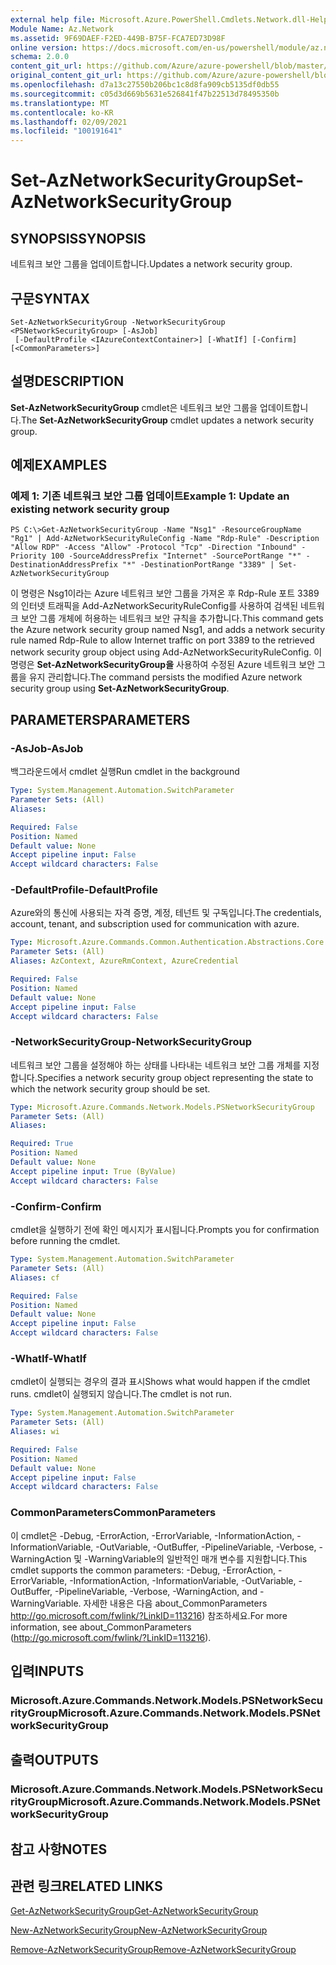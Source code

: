 ```yaml
---
external help file: Microsoft.Azure.PowerShell.Cmdlets.Network.dll-Help.xml
Module Name: Az.Network
ms.assetid: 9F69DAEF-F2ED-449B-B75F-FCA7ED73D98F
online version: https://docs.microsoft.com/en-us/powershell/module/az.network/set-aznetworksecuritygroup
schema: 2.0.0
content_git_url: https://github.com/Azure/azure-powershell/blob/master/src/Network/Network/help/Set-AzNetworkSecurityGroup.md
original_content_git_url: https://github.com/Azure/azure-powershell/blob/master/src/Network/Network/help/Set-AzNetworkSecurityGroup.md
ms.openlocfilehash: d7a13c27550b206bc1c8d8fa909cb5135df0db55
ms.sourcegitcommit: c05d3d669b5631e526841f47b22513d78495350b
ms.translationtype: MT
ms.contentlocale: ko-KR
ms.lasthandoff: 02/09/2021
ms.locfileid: "100191641"
---
```

# <span data-ttu-id="59e53-101">Set-AzNetworkSecurityGroup</span><span class="sxs-lookup"><span data-stu-id="59e53-101">Set-AzNetworkSecurityGroup</span></span>

## <span data-ttu-id="59e53-102">SYNOPSIS</span><span class="sxs-lookup"><span data-stu-id="59e53-102">SYNOPSIS</span></span>
<span data-ttu-id="59e53-103">네트워크 보안 그룹을 업데이트합니다.</span><span class="sxs-lookup"><span data-stu-id="59e53-103">Updates a network security group.</span></span>

## <span data-ttu-id="59e53-104">구문</span><span class="sxs-lookup"><span data-stu-id="59e53-104">SYNTAX</span></span>

```
Set-AzNetworkSecurityGroup -NetworkSecurityGroup <PSNetworkSecurityGroup> [-AsJob]
 [-DefaultProfile <IAzureContextContainer>] [-WhatIf] [-Confirm] [<CommonParameters>]
```

## <span data-ttu-id="59e53-105">설명</span><span class="sxs-lookup"><span data-stu-id="59e53-105">DESCRIPTION</span></span>
<span data-ttu-id="59e53-106">**Set-AzNetworkSecurityGroup** cmdlet은 네트워크 보안 그룹을 업데이트합니다.</span><span class="sxs-lookup"><span data-stu-id="59e53-106">The **Set-AzNetworkSecurityGroup** cmdlet updates a network security group.</span></span>

## <span data-ttu-id="59e53-107">예제</span><span class="sxs-lookup"><span data-stu-id="59e53-107">EXAMPLES</span></span>

### <span data-ttu-id="59e53-108">예제 1: 기존 네트워크 보안 그룹 업데이트</span><span class="sxs-lookup"><span data-stu-id="59e53-108">Example 1: Update an existing network security group</span></span>
```
PS C:\>Get-AzNetworkSecurityGroup -Name "Nsg1" -ResourceGroupName "Rg1" | Add-AzNetworkSecurityRuleConfig -Name "Rdp-Rule" -Description "Allow RDP" -Access "Allow" -Protocol "Tcp" -Direction "Inbound" -Priority 100 -SourceAddressPrefix "Internet" -SourcePortRange "*" -DestinationAddressPrefix "*" -DestinationPortRange "3389" | Set-AzNetworkSecurityGroup
```

<span data-ttu-id="59e53-109">이 명령은 Nsg1이라는 Azure 네트워크 보안 그룹을 가져온 후 Rdp-Rule 포트 3389의 인터넷 트래픽을 Add-AzNetworkSecurityRuleConfig를 사용하여 검색된 네트워크 보안 그룹 개체에 허용하는 네트워크 보안 규칙을 추가합니다.</span><span class="sxs-lookup"><span data-stu-id="59e53-109">This command gets the Azure network security group named Nsg1, and adds a network security rule named Rdp-Rule to allow Internet traffic on port 3389 to the retrieved network security group object using Add-AzNetworkSecurityRuleConfig.</span></span>
<span data-ttu-id="59e53-110">이 명령은 **Set-AzNetworkSecurityGroup을** 사용하여 수정된 Azure 네트워크 보안 그룹을 유지 관리합니다.</span><span class="sxs-lookup"><span data-stu-id="59e53-110">The command persists the modified Azure network security group using **Set-AzNetworkSecurityGroup**.</span></span>

## <span data-ttu-id="59e53-111">PARAMETERS</span><span class="sxs-lookup"><span data-stu-id="59e53-111">PARAMETERS</span></span>

### <span data-ttu-id="59e53-112">-AsJob</span><span class="sxs-lookup"><span data-stu-id="59e53-112">-AsJob</span></span>
<span data-ttu-id="59e53-113">백그라운드에서 cmdlet 실행</span><span class="sxs-lookup"><span data-stu-id="59e53-113">Run cmdlet in the background</span></span>

```yaml
Type: System.Management.Automation.SwitchParameter
Parameter Sets: (All)
Aliases:

Required: False
Position: Named
Default value: None
Accept pipeline input: False
Accept wildcard characters: False
```

### <span data-ttu-id="59e53-114">-DefaultProfile</span><span class="sxs-lookup"><span data-stu-id="59e53-114">-DefaultProfile</span></span>
<span data-ttu-id="59e53-115">Azure와의 통신에 사용되는 자격 증명, 계정, 테넌트 및 구독입니다.</span><span class="sxs-lookup"><span data-stu-id="59e53-115">The credentials, account, tenant, and subscription used for communication with azure.</span></span>

```yaml
Type: Microsoft.Azure.Commands.Common.Authentication.Abstractions.Core.IAzureContextContainer
Parameter Sets: (All)
Aliases: AzContext, AzureRmContext, AzureCredential

Required: False
Position: Named
Default value: None
Accept pipeline input: False
Accept wildcard characters: False
```

### <span data-ttu-id="59e53-116">-NetworkSecurityGroup</span><span class="sxs-lookup"><span data-stu-id="59e53-116">-NetworkSecurityGroup</span></span>
<span data-ttu-id="59e53-117">네트워크 보안 그룹을 설정해야 하는 상태를 나타내는 네트워크 보안 그룹 개체를 지정합니다.</span><span class="sxs-lookup"><span data-stu-id="59e53-117">Specifies a network security group object representing the state to which the network security group should be set.</span></span>

```yaml
Type: Microsoft.Azure.Commands.Network.Models.PSNetworkSecurityGroup
Parameter Sets: (All)
Aliases:

Required: True
Position: Named
Default value: None
Accept pipeline input: True (ByValue)
Accept wildcard characters: False
```

### <span data-ttu-id="59e53-118">-Confirm</span><span class="sxs-lookup"><span data-stu-id="59e53-118">-Confirm</span></span>
<span data-ttu-id="59e53-119">cmdlet을 실행하기 전에 확인 메시지가 표시됩니다.</span><span class="sxs-lookup"><span data-stu-id="59e53-119">Prompts you for confirmation before running the cmdlet.</span></span>

```yaml
Type: System.Management.Automation.SwitchParameter
Parameter Sets: (All)
Aliases: cf

Required: False
Position: Named
Default value: None
Accept pipeline input: False
Accept wildcard characters: False
```

### <span data-ttu-id="59e53-120">-WhatIf</span><span class="sxs-lookup"><span data-stu-id="59e53-120">-WhatIf</span></span>
<span data-ttu-id="59e53-121">cmdlet이 실행되는 경우의 결과 표시</span><span class="sxs-lookup"><span data-stu-id="59e53-121">Shows what would happen if the cmdlet runs.</span></span> <span data-ttu-id="59e53-122">cmdlet이 실행되지 않습니다.</span><span class="sxs-lookup"><span data-stu-id="59e53-122">The cmdlet is not run.</span></span>

```yaml
Type: System.Management.Automation.SwitchParameter
Parameter Sets: (All)
Aliases: wi

Required: False
Position: Named
Default value: None
Accept pipeline input: False
Accept wildcard characters: False
```

### <span data-ttu-id="59e53-123">CommonParameters</span><span class="sxs-lookup"><span data-stu-id="59e53-123">CommonParameters</span></span>
<span data-ttu-id="59e53-124">이 cmdlet은 -Debug, -ErrorAction, -ErrorVariable, -InformationAction, -InformationVariable, -OutVariable, -OutBuffer, -PipelineVariable, -Verbose, -WarningAction 및 -WarningVariable의 일반적인 매개 변수를 지원합니다.</span><span class="sxs-lookup"><span data-stu-id="59e53-124">This cmdlet supports the common parameters: -Debug, -ErrorAction, -ErrorVariable, -InformationAction, -InformationVariable, -OutVariable, -OutBuffer, -PipelineVariable, -Verbose, -WarningAction, and -WarningVariable.</span></span> <span data-ttu-id="59e53-125">자세한 내용은 다음 about_CommonParameters http://go.microsoft.com/fwlink/?LinkID=113216) 참조하세요.</span><span class="sxs-lookup"><span data-stu-id="59e53-125">For more information, see about_CommonParameters (http://go.microsoft.com/fwlink/?LinkID=113216).</span></span>

## <span data-ttu-id="59e53-126">입력</span><span class="sxs-lookup"><span data-stu-id="59e53-126">INPUTS</span></span>

### <span data-ttu-id="59e53-127">Microsoft.Azure.Commands.Network.Models.PSNetworkSecurityGroup</span><span class="sxs-lookup"><span data-stu-id="59e53-127">Microsoft.Azure.Commands.Network.Models.PSNetworkSecurityGroup</span></span>

## <span data-ttu-id="59e53-128">출력</span><span class="sxs-lookup"><span data-stu-id="59e53-128">OUTPUTS</span></span>

### <span data-ttu-id="59e53-129">Microsoft.Azure.Commands.Network.Models.PSNetworkSecurityGroup</span><span class="sxs-lookup"><span data-stu-id="59e53-129">Microsoft.Azure.Commands.Network.Models.PSNetworkSecurityGroup</span></span>

## <span data-ttu-id="59e53-130">참고 사항</span><span class="sxs-lookup"><span data-stu-id="59e53-130">NOTES</span></span>

## <span data-ttu-id="59e53-131">관련 링크</span><span class="sxs-lookup"><span data-stu-id="59e53-131">RELATED LINKS</span></span>

[<span data-ttu-id="59e53-132">Get-AzNetworkSecurityGroup</span><span class="sxs-lookup"><span data-stu-id="59e53-132">Get-AzNetworkSecurityGroup</span></span>](./Get-AzNetworkSecurityGroup.md)

[<span data-ttu-id="59e53-133">New-AzNetworkSecurityGroup</span><span class="sxs-lookup"><span data-stu-id="59e53-133">New-AzNetworkSecurityGroup</span></span>](./New-AzNetworkSecurityGroup.md)

[<span data-ttu-id="59e53-134">Remove-AzNetworkSecurityGroup</span><span class="sxs-lookup"><span data-stu-id="59e53-134">Remove-AzNetworkSecurityGroup</span></span>](./Remove-AzNetworkSecurityGroup.md)


